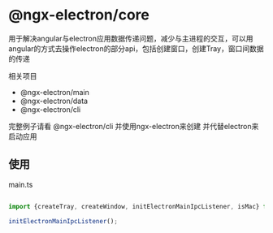# @ngx-electron/core

用于解决angular与electron应用数据传递问题，减少与主进程的交互，可以用angular的方式去操作electron的部分api，包括创建窗口，创建Tray，窗口间数据的传递


相关项目
* @ngx-electron/main
* @ngx-electron/data
* @ngx-electron/cli

完整例子请看 @ngx-electron/cli 并使用ngx-electron来创建 并代替electron来启动应用

## 使用

main.ts

```typescript

import {createTray, createWindow, initElectronMainIpcListener, isMac} from '@ngx-electron/main';

initElectronMainIpcListener();

```



